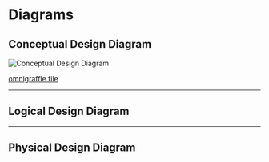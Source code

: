 
# Diagrams

## Conceptual Design Diagram

![Conceptual Design Diagram](https://github.com/h0bbel/homelab/blob/master/images/conceptual.png "Conceptual Design Diagram")

[omnigraffle file](https://github.com/h0bbel/homelab/blob/master/omnigraffle/conceptual.graffle)


---
## Logical Design Diagram

---

## Physical Design Diagram
